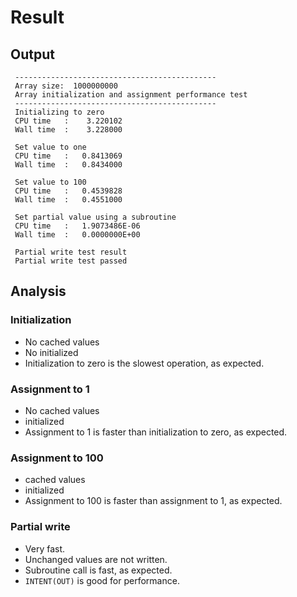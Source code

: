 # Result
## Output
```
 ---------------------------------------------
 Array size:  1000000000
 Array initialization and assignment performance test
 ---------------------------------------------
 Initializing to zero
 CPU time   :    3.220102    
 Wall time  :    3.228000    
 
 Set value to one
 CPU time   :   0.8413069    
 Wall time  :   0.8434000    
 
 Set value to 100
 CPU time   :   0.4539828    
 Wall time  :   0.4551000    
 
 Set partial value using a subroutine
 CPU time   :   1.9073486E-06
 Wall time  :   0.0000000E+00
 
 Partial write test result
 Partial write test passed
 ```

## Analysis
### Initialization
* No cached values
* No initialized
* Initialization to zero is the slowest operation, as expected.
### Assignment to 1
* No cached values
* initialized
* Assignment to 1 is faster than initialization to zero, as expected.
### Assignment to 100
* cached values
* initialized
* Assignment to 100 is faster than assignment to 1, as expected.
### Partial write
* Very fast.
* Unchanged values are not written.
* Subroutine call is fast, as expected.
* `INTENT(OUT)` is good for performance.
